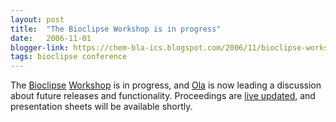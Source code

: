 ```yaml
---
layout: post
title:  "The Bioclipse Workshop is in progress"
date:   2006-11-01
blogger-link: https://chem-bla-ics.blogspot.com/2006/11/bioclipse-workshop-is-in-progress.html
tags: bioclipse conference
---
```


The [Bioclipse](http://www.bioclipse.net/) [Workshop](http://wiki.bioclipse.net/index.php?title=Bioclipse_Workshop_Oct/Nov_2006)
is in progress, and [Ola](http://bioclipse.blogspot.com/) is now leading a discussion about future releases and functionality.
Proceedings are [live updated](http://wiki.bioclipse.net/index.php?title=Outcome_of_the_Bioclipse_autumn_workshop_2006),
and presentation sheets will be available shortly.
